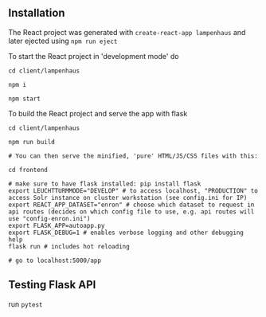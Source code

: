 ## Installation

The React project was generated with `create-react-app lampenhaus` and later ejected using `npm run eject`

To start the React project in 'development mode' do
```
cd client/lampenhaus

npm i

npm start
```

To build the React project and serve the app with flask
```
cd client/lampenhaus

npm run build

# You can then serve the minified, 'pure' HTML/JS/CSS files with this:

cd frontend

# make sure to have flask installed: pip install flask
export LEUCHTTURMMODE="DEVELOP" # to access localhost, "PRODUCTION" to access Solr instance on cluster workstation (see config.ini for IP)
export REACT_APP_DATASET="enron" # choose which dataset to request in api routes (decides on which config file to use, e.g. api routes will use "config-enron.ini")
export FLASK_APP=autoapp.py
export FLASK_DEBUG=1 # enables verbose logging and other debugging help
flask run # includes hot reloading

# go to localhost:5000/app

```

## Testing Flask API
run `pytest`